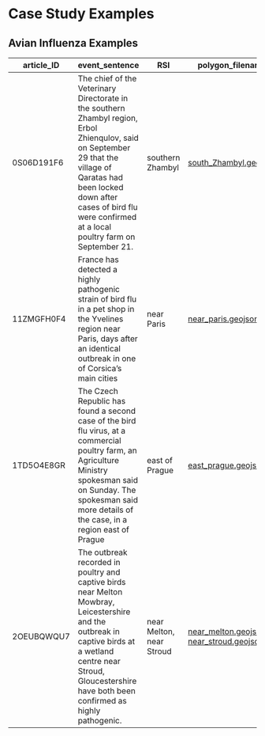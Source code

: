 # Case Study Examples 

## Avian Influenza Examples

article_ID | event_sentence |RSI | polygon_filename | comments |
--- | --- | --- | --- |--- |
0S06D191F6 | The chief of the Veterinary Directorate in the southern Zhambyl region, Erbol Zhienqulov, said on September 29 that the village of Qaratas had been locked down after cases of bird flu were confirmed at a local poultry farm on September 21.  | southern Zhambyl | [south_Zhambyl.geojson](geojson/south_Zhambyl.geojson) |
11ZMGFH0F4 | France has detected a highly pathogenic strain of bird flu in a pet shop in the Yvelines region near Paris, days after an identical outbreak in one of Corsica’s main cities  | near Paris | [near_paris.geojson](geojson/near_paris.geojson) |
1TD5O4E8GR | The Czech Republic has found a second case of the bird flu virus, at a commercial poultry farm, an Agriculture Ministry spokesman said on Sunday. The spokesman said more details of the case, in a region east of Prague  | east of Prague | [east_prague.geojson](geojson/east_prague.geojson) |
2OEUBQWQU7 | The outbreak recorded in poultry and captive birds near Melton Mowbray, Leicestershire and the outbreak in captive birds at a wetland centre near Stroud, Gloucestershire have both been confirmed as highly pathogenic.  | near Melton, near Stroud | [near_melton.geojson](geojson/near_melton.geojson) , [near_stroud.geojson](geojson/near_stroud.geojson) |


